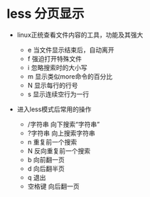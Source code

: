 # less 分页显示

- linux正统查看文件内容的工具，功能及其强大
	- e 当文件显示结束后，自动离开
	- f 强迫打开特殊文件
	- i 忽略搜索时的大小写
	- m 显示类似more命令的百分比
	- N 显示每行的行号
	- s 显示连续空行为一行

- 进入less模式后常用的操作
	- /字符串 向下搜索“字符串”
	- ?字符串 向上搜索字符串
	- n 重复前一个搜索
	- N 反向重复前一个搜索
	- b 向前翻一页
	- d 向后翻半页
	- q 退出
	- 空格键 向后翻一页
